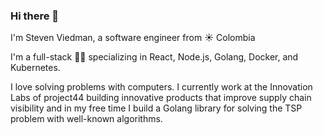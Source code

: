 ### Hi there 👋

I'm Steven Viedman, a software engineer from :sunny: Colombia

I'm a full-stack :man_technologist: specializing in React, Node.js, Golang, Docker, and Kubernetes.

I love solving problems with computers. I currently work at the  Innovation Labs of project44 building innovative products that improve supply chain visibility and in my free time I build a Golang library for solving the TSP problem with well-known algorithms.
